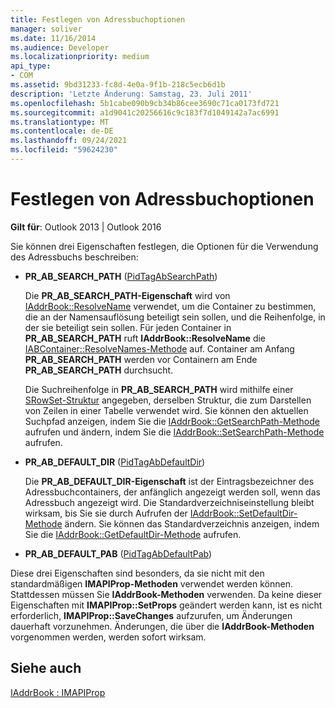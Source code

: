 ```yaml
---
title: Festlegen von Adressbuchoptionen
manager: soliver
ms.date: 11/16/2014
ms.audience: Developer
ms.localizationpriority: medium
api_type:
- COM
ms.assetid: 9bd31233-fc8d-4e0a-9f1b-218c5ecb6d1b
description: 'Letzte Änderung: Samstag, 23. Juli 2011'
ms.openlocfilehash: 5b1cabe090b9cb34b86cee3690c71ca0173fd721
ms.sourcegitcommit: a1d9041c20256616c9c183f7d1049142a7ac6991
ms.translationtype: MT
ms.contentlocale: de-DE
ms.lasthandoff: 09/24/2021
ms.locfileid: "59624230"
---
```

# <a name="setting-address-book-options"></a>Festlegen von Adressbuchoptionen

  
  
**Gilt für**: Outlook 2013 | Outlook 2016 
  
Sie können drei Eigenschaften festlegen, die Optionen für die Verwendung des Adressbuchs beschreiben:
  
- **PR_AB_SEARCH_PATH** ([PidTagAbSearchPath](pidtagabsearchpath-canonical-property.md))
    
    Die **PR_AB_SEARCH_PATH-Eigenschaft** wird von [IAddrBook::ResolveName](iaddrbook-resolvename.md) verwendet, um die Container zu bestimmen, die an der Namensauflösung beteiligt sein sollen, und die Reihenfolge, in der sie beteiligt sein sollen. Für jeden Container in **PR_AB_SEARCH_PATH** ruft **IAddrBook::ResolveName** die [IABContainer::ResolveNames-Methode](iabcontainer-resolvenames.md) auf. Container am Anfang **PR_AB_SEARCH_PATH** werden vor Containern am Ende **PR_AB_SEARCH_PATH** durchsucht. 
    
    Die Suchreihenfolge in **PR_AB_SEARCH_PATH** wird mithilfe einer [SRowSet-Struktur](srowset.md) angegeben, derselben Struktur, die zum Darstellen von Zeilen in einer Tabelle verwendet wird. Sie können den aktuellen Suchpfad anzeigen, indem Sie die [IAddrBook::GetSearchPath-Methode](iaddrbook-getsearchpath.md) aufrufen und ändern, indem Sie die [IAddrBook::SetSearchPath-Methode](iaddrbook-setsearchpath.md) aufrufen. 
    
- **PR_AB_DEFAULT_DIR** ([PidTagAbDefaultDir](pidtagabdefaultdir-canonical-property.md))
    
    Die **PR_AB_DEFAULT_DIR-Eigenschaft** ist der Eintragsbezeichner des Adressbuchcontainers, der anfänglich angezeigt werden soll, wenn das Adressbuch angezeigt wird. Die Standardverzeichniseinstellung bleibt wirksam, bis Sie sie durch Aufrufen der [IAddrBook::SetDefaultDir-Methode](iaddrbook-setdefaultdir.md) ändern. Sie können das Standardverzeichnis anzeigen, indem Sie die [IAddrBook::GetDefaultDir-Methode](iaddrbook-getdefaultdir.md) aufrufen. 
    
- **PR_AB_DEFAULT_PAB** ([PidTagAbDefaultPab](pidtagabdefaultpab-canonical-property.md))
    
Diese drei Eigenschaften sind besonders, da sie nicht mit den standardmäßigen **IMAPIProp-Methoden** verwendet werden können. Stattdessen müssen Sie **IAddrBook-Methoden** verwenden. Da keine dieser Eigenschaften mit **IMAPIProp::SetProps** geändert werden kann, ist es nicht erforderlich, **IMAPIProp::SaveChanges** aufzurufen, um Änderungen dauerhaft vorzunehmen. Änderungen, die über die **IAddrBook-Methoden** vorgenommen werden, werden sofort wirksam. 
  
## <a name="see-also"></a>Siehe auch



[IAddrBook : IMAPIProp](iaddrbookimapiprop.md)

